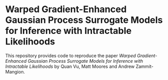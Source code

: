 # Warped Gradient-Enhanced Gaussian Process Surrogate Models for Inference with Intractable Likelihoods

This repository provides code to reproduce the paper *Warped Gradient-Enhanced Gaussian Process Surrogate Models for Inference with Intractable Likelihoods* by Quan Vu, Matt Moores and Andrew Zammit-Mangion. 
